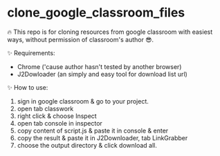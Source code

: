 # clone_google_classroom_files
🔥 This repo is for cloning resources from google classroom with easiest ways, without permission of classroom's author 😎.

✨ Requirements:
- Chrome ('cause author hasn't tested by another browser)
- J2Dowloader (an simply and easy tool for download list url)

✨ How to use:
1. sign in google classroom & go to your project.
2. open tab classwork
3. right click & choose Inspect
4. open tab console in inspector
5. copy content of script.js & paste it in console & enter
6. copy the result & paste it in J2Downloader, tab LinkGrabber
7. choose the output directory & click download all.
